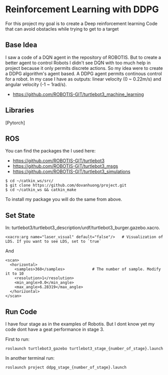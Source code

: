 # Reinforcement Learning with DDPG

For this project my goal is to create a Deep reinforcement learning Code that can avoid obstacles while trying to get to a target

## Base Idea

I saw a code of a DQN agent in the repository of ROBOTIS. But to create a better agent to control Robots I didn't see DQN with too much help in project because it only permits discrete actions. So my idea were to create a DDPG algorithm's agent based. A DDPG agent permits continous control for a robot. In my case I have as outputs: linear velocity (0 ~ 0.22m/s) and angular velocity (-1 ~ 1rad/s).

- https://github.com/ROBOTIS-GIT/turtlebot3_machine_learning

## Libraries

[Pytorch]

## ROS 
You can find the packages the I used here:
- https://github.com/ROBOTIS-GIT/turtlebot3
- https://github.com/ROBOTIS-GIT/turtlebot3_msgs
- https://github.com/ROBOTIS-GIT/turtlebot3_simulations

```
$ cd ~/catkin_ws/src/
$ git clone https://github.com/dovanhuong/project.git
$ cd ~/catkin_ws && catkin_make
```

To install my package you will do the same from above.

## Set State

In: turtlebot3/turtlebot3_description/urdf/turtlebot3_burger.gazebo.xacro.

```
<xacro:arg name="laser_visual" default="false"/>   # Visualization of LDS. If you want to see LDS, set to `true`
```
And
```
<scan>
  <horizontal>
    <samples>360</samples>            # The number of sample. Modify it to 10
    <resolution>1</resolution>
    <min_angle>0.0</min_angle>
    <max_angle>6.28319</max_angle>
  </horizontal>
</scan>
```

## Run Code
I have four stage as in the examples of Robotis. But I dont know yet my code dont have a geat performance in stage 3.

First to run:
```
roslaunch turtlebot3_gazebo turtlebot3_stage_{number_of_stage}.launch
```
In another terminal run:
```
roslaunch project ddpg_stage_{number_of_stage}.launch
```
